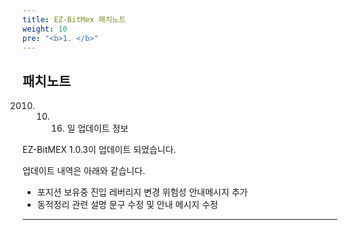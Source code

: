 ```yaml
---
title: EZ-BitMex 패치노트
weight: 10
pre: "<b>1. </b>"
---
```


## 패치노트

2010. 10. 16. 일 업데이트 정보

EZ-BitMEX 1.0.3이 업데이트 되었습니다.

업데이트 내역은 아래와 같습니다.

- 포지션 보유중 진입 레버리지 변경 위험성 안내메시지 추가
- 동적정리 관련 설명 문구 수정 및 안내 메시지 수정



---